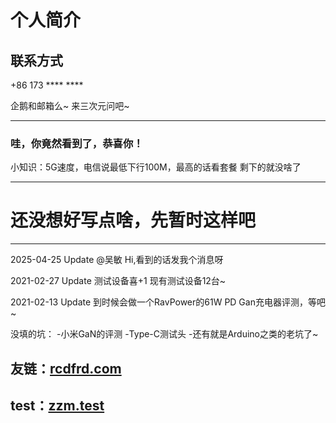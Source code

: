 个人简介 
===========
  

## 联系方式
+86 173 **** ****

企鹅和邮箱么~ 来三次元问吧~


---
### 哇，你竟然看到了，恭喜你！
小知识：5G速度，电信说最低下行100M，最高的话看套餐
剩下的就没啥了


---

# 还没想好写点啥，先暂时这样吧  
------
2025-04-25 Update
@吴敏 Hi,看到的话发我个消息呀


2021-02-27 Update
测试设备喜+1 现有测试设备12台~


2021-02-13 Update
到时候会做一个RavPower的61W PD Gan充电器评测，等吧~


没填的坑：
-小米GaN的评测
-Type-C测试头
-还有就是Arduino之类的老坑了~

  
  
友链：[rcdfrd.com](https://rcdfrd.com)
------------------------
test：[zzm.test](http://117.50.10.10/)
------------

